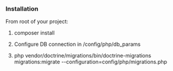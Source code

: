 ### Installation

From root of your project:
1. composer install

2. Configure DB connection in /config/php/db_params

3. php vendor/doctrine/migrations/bin/doctrine-migrations migrations:migrate --configuration=config/php/migrations.php
